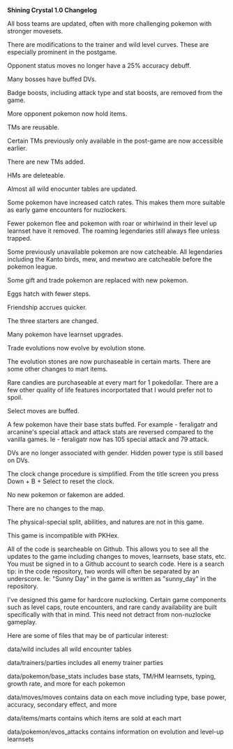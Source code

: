 **Shining Crystal 1.0 Changelog**

All boss teams are updated, often with more challenging pokemon with stronger movesets.

There are modifications to the trainer and wild level curves. These are especially prominent in the postgame.

Opponent status moves no longer have a 25% accuracy debuff.

Many bosses have buffed DVs.

Badge boosts, including attack type and stat boosts, are removed from the game.

More opponent pokemon now hold items.

TMs are reusable.

Certain TMs previously only available in the post-game are now accessible earlier.

There are new TMs added.

HMs are deleteable.

Almost all wild enocunter tables are updated.

Some pokemon have increased catch rates. This makes them more suitable as early game encounters for nuzlockers.

Fewer pokemon flee and pokemon with roar or whirlwind in their level up learnset have it removed. The roaming legendaries still always flee unless trapped.

Some previously unavailable pokemon are now catcheable. All legendaries including the Kanto birds, mew, and mewtwo are catcheable before the pokemon league.

Some gift and trade pokemon are replaced with new pokemon.

Eggs hatch with fewer steps.

Friendship accrues quicker.

The three starters are changed.

Many pokemon have learnset upgrades.

Trade evolutions now evolve by evolution stone.

The evolution stones are now purchaseable in certain marts. There are some other changes to mart items.

Rare candies are purchaseable at every mart for 1 pokedollar. There are a few other quality of life features incorportated that I would prefer not to spoil.

Select moves are buffed.

A few pokemon have their base stats buffed. For example - feraligatr and arcanine's special attack and attack stats are reversed compared to the vanilla games. Ie - feraligatr now has 105 special attack and 79 attack.

DVs are no longer associated with gender. Hidden power type is still based on DVs.

The clock change procedure is simplified. From the title screen you press Down + B + Select to reset the clock.

No new pokemon or fakemon are added.

There are no changes to the map.

The physical-special split, abilities, and natures are not in this game.

This game is incompatible with PKHex.

All of the code is searcheable on Github. This allows you to see all the updates to the game including changes to moves, learnsets, base stats, etc. You must be signed in to a Github account to search code. Here is a search tip: in the code repository, two words will often be separated by an underscore. Ie: "Sunny Day" in the game is written as "sunny_day" in the repository.

I've designed this game for hardcore nuzlocking. Certain game components such as level caps, route encounters, and rare candy availability are built specifically with that in mind. This need not detract from non-nuzlocke gameplay.

Here are some of files that may be of particular interest:

data/wild includes all wild encounter tables

data/trainers/parties includes all enemy trainer parties

data/pokemon/base_stats includes base stats, TM/HM learnsets, typing, growth rate, and more for each pokemon

data/moves/moves contains data on each move including type, base power, accuracy, secondary effect, and more

data/items/marts contains which items are sold at each mart

data/pokemon/evos_attacks contains information on evolution and level-up learnsets
